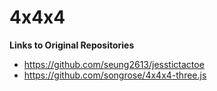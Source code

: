 # 4x4x4



**Links to Original Repositories**
* https://github.com/seung2613/jesstictactoe
* https://github.com/songrose/4x4x4-three.js
